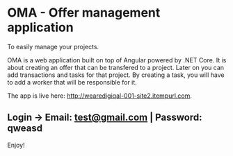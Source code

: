 # OMA - Offer management application
To easily manage your projects.

OMA is a web application built on top of Angular powered by .NET Core. It is about creating an offer that can be transfered to a project. 
Later on you can add transactions and tasks for that project. By creating a task, you will have to add a worker that will be responsible
for it. 

The app is live here: http://wearedigiqal-001-site2.itempurl.com. 

## Login -> Email: test@gmail.com | Password: qweasd
          
Enjoy!
